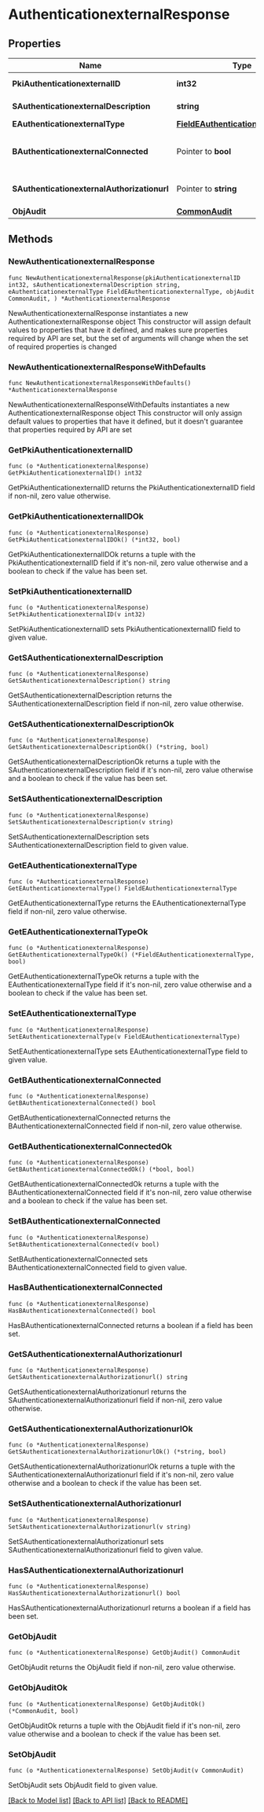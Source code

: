 # AuthenticationexternalResponse

## Properties

Name | Type | Description | Notes
------------ | ------------- | ------------- | -------------
**PkiAuthenticationexternalID** | **int32** | The unique ID of the Authenticationexternal | 
**SAuthenticationexternalDescription** | **string** | The description of the Authenticationexternal | 
**EAuthenticationexternalType** | [**FieldEAuthenticationexternalType**](FieldEAuthenticationexternalType.md) |  | 
**BAuthenticationexternalConnected** | Pointer to **bool** | Whether the Authenticationexternal has been connected or not | [optional] 
**SAuthenticationexternalAuthorizationurl** | Pointer to **string** | The url to authorize the Authenticationexternal | [optional] 
**ObjAudit** | [**CommonAudit**](CommonAudit.md) |  | 

## Methods

### NewAuthenticationexternalResponse

`func NewAuthenticationexternalResponse(pkiAuthenticationexternalID int32, sAuthenticationexternalDescription string, eAuthenticationexternalType FieldEAuthenticationexternalType, objAudit CommonAudit, ) *AuthenticationexternalResponse`

NewAuthenticationexternalResponse instantiates a new AuthenticationexternalResponse object
This constructor will assign default values to properties that have it defined,
and makes sure properties required by API are set, but the set of arguments
will change when the set of required properties is changed

### NewAuthenticationexternalResponseWithDefaults

`func NewAuthenticationexternalResponseWithDefaults() *AuthenticationexternalResponse`

NewAuthenticationexternalResponseWithDefaults instantiates a new AuthenticationexternalResponse object
This constructor will only assign default values to properties that have it defined,
but it doesn't guarantee that properties required by API are set

### GetPkiAuthenticationexternalID

`func (o *AuthenticationexternalResponse) GetPkiAuthenticationexternalID() int32`

GetPkiAuthenticationexternalID returns the PkiAuthenticationexternalID field if non-nil, zero value otherwise.

### GetPkiAuthenticationexternalIDOk

`func (o *AuthenticationexternalResponse) GetPkiAuthenticationexternalIDOk() (*int32, bool)`

GetPkiAuthenticationexternalIDOk returns a tuple with the PkiAuthenticationexternalID field if it's non-nil, zero value otherwise
and a boolean to check if the value has been set.

### SetPkiAuthenticationexternalID

`func (o *AuthenticationexternalResponse) SetPkiAuthenticationexternalID(v int32)`

SetPkiAuthenticationexternalID sets PkiAuthenticationexternalID field to given value.


### GetSAuthenticationexternalDescription

`func (o *AuthenticationexternalResponse) GetSAuthenticationexternalDescription() string`

GetSAuthenticationexternalDescription returns the SAuthenticationexternalDescription field if non-nil, zero value otherwise.

### GetSAuthenticationexternalDescriptionOk

`func (o *AuthenticationexternalResponse) GetSAuthenticationexternalDescriptionOk() (*string, bool)`

GetSAuthenticationexternalDescriptionOk returns a tuple with the SAuthenticationexternalDescription field if it's non-nil, zero value otherwise
and a boolean to check if the value has been set.

### SetSAuthenticationexternalDescription

`func (o *AuthenticationexternalResponse) SetSAuthenticationexternalDescription(v string)`

SetSAuthenticationexternalDescription sets SAuthenticationexternalDescription field to given value.


### GetEAuthenticationexternalType

`func (o *AuthenticationexternalResponse) GetEAuthenticationexternalType() FieldEAuthenticationexternalType`

GetEAuthenticationexternalType returns the EAuthenticationexternalType field if non-nil, zero value otherwise.

### GetEAuthenticationexternalTypeOk

`func (o *AuthenticationexternalResponse) GetEAuthenticationexternalTypeOk() (*FieldEAuthenticationexternalType, bool)`

GetEAuthenticationexternalTypeOk returns a tuple with the EAuthenticationexternalType field if it's non-nil, zero value otherwise
and a boolean to check if the value has been set.

### SetEAuthenticationexternalType

`func (o *AuthenticationexternalResponse) SetEAuthenticationexternalType(v FieldEAuthenticationexternalType)`

SetEAuthenticationexternalType sets EAuthenticationexternalType field to given value.


### GetBAuthenticationexternalConnected

`func (o *AuthenticationexternalResponse) GetBAuthenticationexternalConnected() bool`

GetBAuthenticationexternalConnected returns the BAuthenticationexternalConnected field if non-nil, zero value otherwise.

### GetBAuthenticationexternalConnectedOk

`func (o *AuthenticationexternalResponse) GetBAuthenticationexternalConnectedOk() (*bool, bool)`

GetBAuthenticationexternalConnectedOk returns a tuple with the BAuthenticationexternalConnected field if it's non-nil, zero value otherwise
and a boolean to check if the value has been set.

### SetBAuthenticationexternalConnected

`func (o *AuthenticationexternalResponse) SetBAuthenticationexternalConnected(v bool)`

SetBAuthenticationexternalConnected sets BAuthenticationexternalConnected field to given value.

### HasBAuthenticationexternalConnected

`func (o *AuthenticationexternalResponse) HasBAuthenticationexternalConnected() bool`

HasBAuthenticationexternalConnected returns a boolean if a field has been set.

### GetSAuthenticationexternalAuthorizationurl

`func (o *AuthenticationexternalResponse) GetSAuthenticationexternalAuthorizationurl() string`

GetSAuthenticationexternalAuthorizationurl returns the SAuthenticationexternalAuthorizationurl field if non-nil, zero value otherwise.

### GetSAuthenticationexternalAuthorizationurlOk

`func (o *AuthenticationexternalResponse) GetSAuthenticationexternalAuthorizationurlOk() (*string, bool)`

GetSAuthenticationexternalAuthorizationurlOk returns a tuple with the SAuthenticationexternalAuthorizationurl field if it's non-nil, zero value otherwise
and a boolean to check if the value has been set.

### SetSAuthenticationexternalAuthorizationurl

`func (o *AuthenticationexternalResponse) SetSAuthenticationexternalAuthorizationurl(v string)`

SetSAuthenticationexternalAuthorizationurl sets SAuthenticationexternalAuthorizationurl field to given value.

### HasSAuthenticationexternalAuthorizationurl

`func (o *AuthenticationexternalResponse) HasSAuthenticationexternalAuthorizationurl() bool`

HasSAuthenticationexternalAuthorizationurl returns a boolean if a field has been set.

### GetObjAudit

`func (o *AuthenticationexternalResponse) GetObjAudit() CommonAudit`

GetObjAudit returns the ObjAudit field if non-nil, zero value otherwise.

### GetObjAuditOk

`func (o *AuthenticationexternalResponse) GetObjAuditOk() (*CommonAudit, bool)`

GetObjAuditOk returns a tuple with the ObjAudit field if it's non-nil, zero value otherwise
and a boolean to check if the value has been set.

### SetObjAudit

`func (o *AuthenticationexternalResponse) SetObjAudit(v CommonAudit)`

SetObjAudit sets ObjAudit field to given value.



[[Back to Model list]](../README.md#documentation-for-models) [[Back to API list]](../README.md#documentation-for-api-endpoints) [[Back to README]](../README.md)


